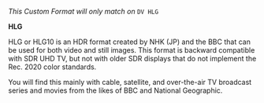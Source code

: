 <!-- markdownlint-disable MD041-->
_This Custom Format will only match on_ `DV HLG`

**HLG**<br>

HLG or HLG10 is an HDR format created by NHK (JP) and the BBC that can be used for both video and still images. This format is backward compatible with SDR UHD TV, but not with older SDR displays that do not implement the Rec. 2020 color standards.

You will find this mainly with cable, satellite, and over-the-air TV broadcast series and movies from the likes of BBC and National Geographic.
<!-- markdownlint-enable MD041-->

